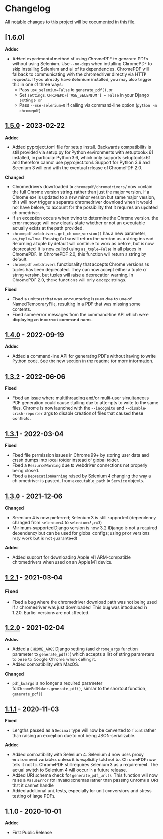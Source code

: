 # Changelog

All notable changes to this project will be documented in this file.

## [1.6.0]

**Added**

- Added experimental method of using ChromePDF to generate PDFs without using Selenium. Use `--no-deps` when installing ChromePDF to skip installing Selenium and all of its dependencies. ChromePDF will fallback to communicating with the chromedriver directly via HTTP requests. If you already have Selenium installed, you may also trigger this in one of three ways:
  - Pass `use_selenium=False` to `generate_pdf()`, or
  - Set `settings.CHROMEPDF['USE_SELENIUM'] = False` in your Django settings, or
  - Pass `--use-selenium=0` if calling via command-line option (`python -m chromepdf`)

## [1.5.0](https://github.com/imsweb/django-chromepdf/tree/1.5.0) - 2023-02-22

**Added**

- Added pyproject.toml file for setup install. Backwards compatibility is still provided via setup.py for Python environments with setuptools<61 installed, in particular Python 3.6, which only supports setuptools<61 and therefore cannot use pyproject.toml. Support for Python 3.6 and Selenium 3 will end with the eventual release of ChromePDF 2.0.

**Changed**

- Chromedrivers downloaded to `chromepdf/chromedrivers/` now contain the full Chrome version string, rather than just the major version. If a Chrome exe is updated to a new minor version but same major version, this will now trigger a separate chromedriver download when it would not have before, to account for the possibility that it requires an updated chromedriver.
- If an exception occurs when trying to determine the Chrome version, the error message will now clearly state whether or not an executable actually exists at the path provided.
- `chromepdf.webdrivers.get_chrome_version()` has a new parameter, `as_tuple=True`. Passing `False` will return the version as a string instead. Returning a tuple by default will continue to work as before, but is now deprecated. It is now called using `as_tuple=False` in all places in ChromePDF. In ChromePDF 2.0, this function will return a string by default.
- `chromepdf.webdrivers` functionality that accepts Chrome versions as tuples has been deprecated. They can now accept either a tuple or string version, but tuples will raise a deprecation warning. In ChromePDF 2.0, these functions will only accept strings.

**Fixed**

- Fixed a unit test that was encountering issues due to use of NamedTemporaryFile, resulting in a PDF that was missing some contents.
- Fixed some error messages from the command-line API which were displaying an incorrect command name.

## [1.4.0](https://github.com/imsweb/django-chromepdf/tree/1.4.0) - 2022-09-19

**Added**

- Added a command-line API for generating PDFs without having to write Python code. See the new section in the readme for more information.


## [1.3.2](https://github.com/imsweb/django-chromepdf/tree/1.3.2) - 2022-06-06

**Fixed**

- Fixed an issue where multithreading and/or multi-user simultaneous PDF generation could cause stalling due to attempts to write to the same files. Chrome is now launched with the `--incognito` and `--disable-crash-reporter` args to disable creation of files that caused these conflicts.


## [1.3.1](https://github.com/imsweb/django-chromepdf/tree/1.3.1) - 2022-03-04

**Fixed**

- Fixed file permission issues in Chrome 99+ by storing user data and crash dumps into local folder instead of global folder.
- Fixed a `ResourceWarning` due to webdriver connections not properly being closed.
- Fixed a `DeprecationWarning` raised by Selenium 4 changing the way a chromedriver is passed, from `executable_path` to `Service` objects.


## [1.3.0](https://github.com/imsweb/django-chromepdf/tree/1.3.0) - 2021-12-06

**Changed**

- Selenium 4 is now preferred; Selenium 3 is still supported (dependency changed from `selenium<4` to `selenium<5,>=3`)
- Minimum-supported Django version is now 3.2 (Django is not a required dependency but can be used for global configs; using prior versions may work but is not guaranteed)

**Added**

- Added support for downloading Apple M1 ARM-compatible chromedrivers when used on an Apple M1 device.


## [1.2.1](https://github.com/imsweb/django-chromepdf/tree/1.2.1) - 2021-03-04

### Fixed

- Fixed a bug where the chromedriver download path was not being used if a chromedriver was just downloaded. This bug was introduced in 1.2.0. Earlier versions are not affected.


## [1.2.0](https://github.com/imsweb/django-chromepdf/tree/1.2.0) - 2021-02-04

**Added**

- Added a `CHROME_ARGS` Django setting (and `chrome_args` function parameter to `generate_pdf()`) which accepts a list of string parameters to pass to Google Chrome when calling it.
- Added compatibility with MacOS.

**Changed**

- `pdf_kwargs` is no longer a required parameter for`ChromePdfMaker.generate_pdf()`, similar to the shortcut function, `generate_pdf()`


## [1.1.1](https://github.com/imsweb/django-chromepdf/tree/1.1.1) - 2020-11-03

**Fixed**

- Lengths passed as a `Decimal` type will now be converted to `float` rather than raising an exception due to not being JSON-serializable.

**Added**

- Added compatibility with Selenium 4. Selenium 4 now uses proxy environment variables unless it is explicitly told not to. ChromePDF now tells it not to. ChromePDF still requires Selenium 3 as a requirement. The actual switch to Selenium 4 will occur in a future release.
- Added URI schema check for `generate_pdf_url()`. This function will now raise a `ValueError` for invalid schemas rather than passing Chrome a URI that it cannot handle.
- Added additional unit tests, especially for unit conversions and stress testing of large PDFs.


## 1.1.0 - 2020-10-01

**Added**

- First Public Release


